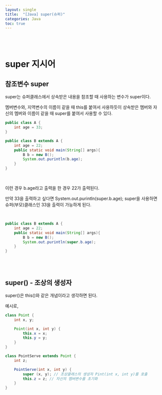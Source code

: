 ```yaml
---
layout: single
title:  "[Java] super(슈퍼)"
categories: Java
toc: true
---
```

<br/><br/>

# super 지시어 # 

## 참조변수 super ##

super는 슈퍼클래스에서 상속받은 내용을 참조할 때 사용하는 변수가 super이다. 

멤버변수와, 지역변수의 이름이 같을 때 this를 붙여서 사용하듯이 상속받은 멤버와 자신의 멤버와 이름이 같을 때 super를 붙여서 사용할 수 있다.
<br/>

```java
public class A {
	int age = 33;
}
```

```java
public class B extends A {
	int age = 22;
	public static void main(String[] args){
		B b = new B();
		System.out.purintln(b.age);
	}
}
```

<br/>

이런 경우 b.age라고 출력을 한 경우 22가 출력된다.

만약 33을 출력하고 싶다면 System.out.purintln(super.b.age); super을 사용하면 슈퍼(부모)클래스인 33을 출력이 가능하게 된다.

<br/>

```java
public class B extends A {
	int age = 22;
	public static void main(String[] args){
		B b = new B();
		System.out.purintln(super.b.age);
	}
}
```
<br/><br/>

## super() - 조상의 생성자 ##

super()은 this()와 같은 개념이라고 생각하면 된다. 

예시로,

```java
class Point {
	int x, y;

	Point(int x, int y) {
		this.x = x;
		this.y = y;
	}
}
```

```java
class PointServe extends Point {
	int z;

	PointServe(int x, int y) {
		super (x, y); // 조상클래스의 생성자 Pint(int x, int y)를 호출
		this.z = z; // 자신의 멤버변수를 초기화
	}
}
```
